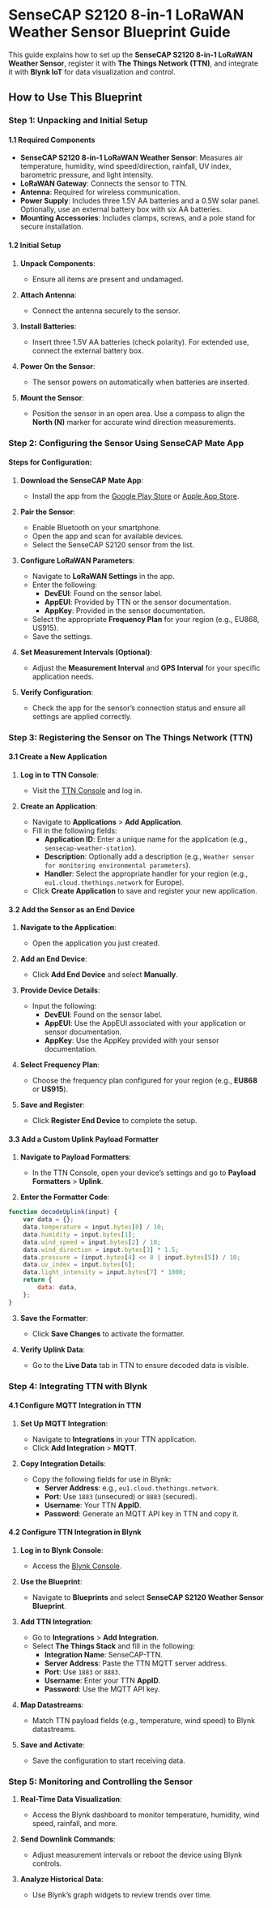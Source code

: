 # **SenseCAP S2120 8-in-1 LoRaWAN Weather Sensor Blueprint Guide**

This guide explains how to set up the **SenseCAP S2120 8-in-1 LoRaWAN Weather Sensor**, register it with **The Things Network (TTN)**, and integrate it with **Blynk IoT** for data visualization and control.

## **How to Use This Blueprint**

### **Step 1: Unpacking and Initial Setup**

#### **1.1 Required Components**

- **SenseCAP S2120 8-in-1 LoRaWAN Weather Sensor**:
  Measures air temperature, humidity, wind speed/direction, rainfall, UV index, barometric pressure, and light intensity.
- **LoRaWAN Gateway**:
  Connects the sensor to TTN.
- **Antenna**:
  Required for wireless communication.
- **Power Supply**:
  Includes three 1.5V AA batteries and a 0.5W solar panel. Optionally, use an external battery box with six AA batteries.
- **Mounting Accessories**:
  Includes clamps, screws, and a pole stand for secure installation.

#### **1.2 Initial Setup**

1. **Unpack Components**:
   - Ensure all items are present and undamaged.

2. **Attach Antenna**:
   - Connect the antenna securely to the sensor.

3. **Install Batteries**:
   - Insert three 1.5V AA batteries (check polarity). For extended use, connect the external battery box.

4. **Power On the Sensor**:
   - The sensor powers on automatically when batteries are inserted.

5. **Mount the Sensor**:
   - Position the sensor in an open area. Use a compass to align the **North (N)** marker for accurate wind direction measurements.

### **Step 2: Configuring the Sensor Using SenseCAP Mate App**

#### **Steps for Configuration**:

1. **Download the SenseCAP Mate App**:
   - Install the app from the [Google Play Store](https://play.google.com/store/apps/details?id=com.seeedstudio.sensecap) or [Apple App Store](https://apps.apple.com/app/sensecap-mate/id1520727287).

2. **Pair the Sensor**:
   - Enable Bluetooth on your smartphone.
   - Open the app and scan for available devices.
   - Select the SenseCAP S2120 sensor from the list.

3. **Configure LoRaWAN Parameters**:
   - Navigate to **LoRaWAN Settings** in the app.
   - Enter the following:
     - **DevEUI**: Found on the sensor label.
     - **AppEUI**: Provided by TTN or the sensor documentation.
     - **AppKey**: Provided in the sensor documentation.
   - Select the appropriate **Frequency Plan** for your region (e.g., EU868, US915).
   - Save the settings.

4. **Set Measurement Intervals (Optional)**:
   - Adjust the **Measurement Interval** and **GPS Interval** for your specific application needs.

5. **Verify Configuration**:
   - Check the app for the sensor’s connection status and ensure all settings are applied correctly.

### **Step 3: Registering the Sensor on The Things Network (TTN)**

#### **3.1 Create a New Application**

1. **Log in to TTN Console**:
   - Visit the [TTN Console](https://console.cloud.thethings.network/) and log in.

2. **Create an Application**:
   - Navigate to **Applications** > **Add Application**.
   - Fill in the following fields:
     - **Application ID**: Enter a unique name for the application (e.g., `sensecap-weather-station`).
     - **Description**: Optionally add a description (e.g., `Weather sensor for monitoring environmental parameters`).
     - **Handler**: Select the appropriate handler for your region (e.g., `eu1.cloud.thethings.network` for Europe).
   - Click **Create Application** to save and register your new application.

#### **3.2 Add the Sensor as an End Device**

1. **Navigate to the Application**:
   - Open the application you just created.

2. **Add an End Device**:
   - Click **Add End Device** and select **Manually**.

3. **Provide Device Details**:
   - Input the following:
     - **DevEUI**: Found on the sensor label.
     - **AppEUI**: Use the AppEUI associated with your application or sensor documentation.
     - **AppKey**: Use the AppKey provided with your sensor documentation.

4. **Select Frequency Plan**:
   - Choose the frequency plan configured for your region (e.g., **EU868** or **US915**).

5. **Save and Register**:
   - Click **Register End Device** to complete the setup.

#### **3.3 Add a Custom Uplink Payload Formatter**

1. **Navigate to Payload Formatters**:
   - In the TTN Console, open your device’s settings and go to **Payload Formatters** > **Uplink**.

2. **Enter the Formatter Code**:

```javascript
function decodeUplink(input) {
    var data = {};
    data.temperature = input.bytes[0] / 10;
    data.humidity = input.bytes[1];
    data.wind_speed = input.bytes[2] / 10;
    data.wind_direction = input.bytes[3] * 1.5;
    data.pressure = (input.bytes[4] << 8 | input.bytes[5]) / 10;
    data.uv_index = input.bytes[6];
    data.light_intensity = input.bytes[7] * 1000;
    return {
        data: data,
    };
}
```

3. **Save the Formatter**:
   - Click **Save Changes** to activate the formatter.

4. **Verify Uplink Data**:
   - Go to the **Live Data** tab in TTN to ensure decoded data is visible.

### **Step 4: Integrating TTN with Blynk**

#### **4.1 Configure MQTT Integration in TTN**

1. **Set Up MQTT Integration**:
   - Navigate to **Integrations** in your TTN application.
   - Click **Add Integration** > **MQTT**.

2. **Copy Integration Details**:
   - Copy the following fields for use in Blynk:
     - **Server Address**: e.g., `eu1.cloud.thethings.network`.
     - **Port**: Use `1883` (unsecured) or `8883` (secured).
     - **Username**: Your TTN **AppID**.
     - **Password**: Generate an MQTT API key in TTN and copy it.

#### **4.2 Configure TTN Integration in Blynk**

1. **Log in to Blynk Console**:
   - Access the [Blynk Console](https://blynk.cloud).

2. **Use the Blueprint**:
   - Navigate to **Blueprints** and select **SenseCAP S2120 Weather Sensor Blueprint**.

3. **Add TTN Integration**:
   - Go to **Integrations** > **Add Integration**.
   - Select **The Things Stack** and fill in the following:
     - **Integration Name**: SenseCAP-TTN.
     - **Server Address**: Paste the TTN MQTT server address.
     - **Port**: Use `1883` or `8883`.
     - **Username**: Enter your TTN **AppID**.
     - **Password**: Use the MQTT API key.

4. **Map Datastreams**:
   - Match TTN payload fields (e.g., temperature, wind speed) to Blynk datastreams.

5. **Save and Activate**:
   - Save the configuration to start receiving data.

### **Step 5: Monitoring and Controlling the Sensor**

1. **Real-Time Data Visualization**:
   - Access the Blynk dashboard to monitor temperature, humidity, wind speed, rainfall, and more.

2. **Send Downlink Commands**:
   - Adjust measurement intervals or reboot the device using Blynk controls.

3. **Analyze Historical Data**:
   - Use Blynk’s graph widgets to review trends over time.


